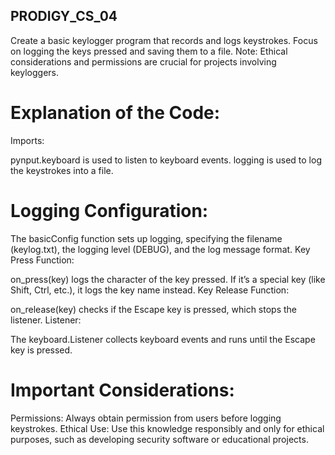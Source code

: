 ## PRODIGY_CS_04
 Create a basic keylogger program that records and logs keystrokes. Focus on logging the keys pressed and saving them to a file. Note: Ethical considerations and permissions are crucial for projects involving keyloggers.

# Explanation of the Code:
Imports:

pynput.keyboard is used to listen to keyboard events.
logging is used to log the keystrokes into a file.

# Logging Configuration:
The basicConfig function sets up logging, specifying the filename (keylog.txt), the logging level (DEBUG), and the log message format.
Key Press Function:

on_press(key) logs the character of the key pressed. If it’s a special key (like Shift, Ctrl, etc.), it logs the key name instead.
Key Release Function:

on_release(key) checks if the Escape key is pressed, which stops the listener.
Listener:

The keyboard.Listener collects keyboard events and runs until the Escape key is pressed.

# Important Considerations:
Permissions: Always obtain permission from users before logging keystrokes.
Ethical Use: Use this knowledge responsibly and only for ethical purposes, such as developing security software or educational projects.
